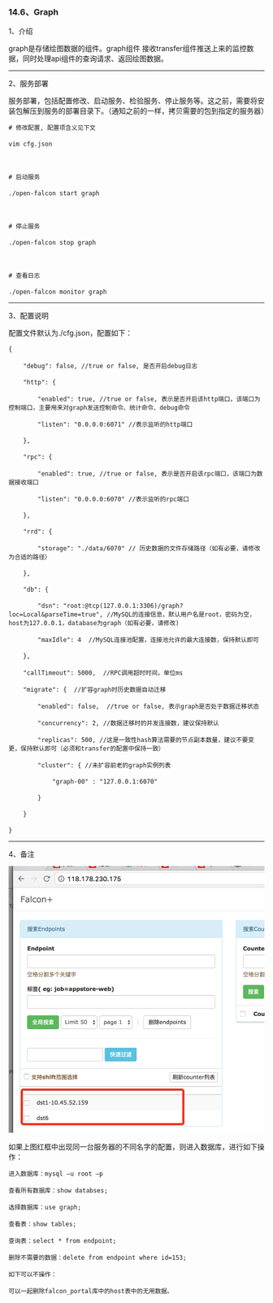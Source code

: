 ### 14.6、Graph

1、介绍

graph是存储绘图数据的组件。graph组件 接收transfer组件推送上来的监控数据，同时处理api组件的查询请求、返回绘图数据。

***

2、服务部署

服务部署，包括配置修改、启动服务、检验服务、停止服务等。这之前，需要将安装包解压到服务的部署目录下。（通知之前的一样，拷贝需要的包到指定的服务器）

```
# 修改配置, 配置项含义见下文

vim cfg.json

 

# 启动服务

./open-falcon start graph

 

# 停止服务

./open-falcon stop graph

 

# 查看日志

./open-falcon monitor graph
```

***

3、配置说明

配置文件默认为./cfg.json，配置如下：

```
{

    "debug": false, //true or false, 是否开启debug日志

    "http": {

        "enabled": true, //true or false, 表示是否开启该http端口，该端口为控制端口，主要用来对graph发送控制命令、统计命令、debug命令

        "listen": "0.0.0.0:6071" //表示监听的http端口

    },

    "rpc": {

        "enabled": true, //true or false, 表示是否开启该rpc端口，该端口为数据接收端口

        "listen": "0.0.0.0:6070" //表示监听的rpc端口

    },

    "rrd": {

        "storage": "./data/6070" // 历史数据的文件存储路径（如有必要，请修改为合适的路径）

    },

    "db": {

        "dsn": "root:@tcp(127.0.0.1:3306)/graph?loc=Local&parseTime=true", //MySQL的连接信息，默认用户名是root，密码为空，host为127.0.0.1，database为graph（如有必要，请修改)

        "maxIdle": 4  //MySQL连接池配置，连接池允许的最大连接数，保持默认即可

    },

    "callTimeout": 5000,  //RPC调用超时时间，单位ms

    "migrate": {  //扩容graph时历史数据自动迁移

        "enabled": false,  //true or false, 表示graph是否处于数据迁移状态

        "concurrency": 2, //数据迁移时的并发连接数，建议保持默认

        "replicas": 500, //这是一致性hash算法需要的节点副本数量，建议不要变更，保持默认即可（必须和transfer的配置中保持一致）

        "cluster": { //未扩容前老的graph实例列表

            "graph-00" : "127.0.0.1:6070"

        }

    }

}
```

***

4、备注

![](image/14.6.0.png)

如果上图红框中出现同一台服务器的不同名字的配置，则进入数据库，进行如下操作：

```
进入数据库：mysql –u root –p

查看所有数据库：show databses;

选择数据库：use graph;

查看表：show tables;

查询表：select * from endpoint;

删除不需要的数据：delete from endpoint where id=153;

如下可以不操作：

可以一起删除falcon_portal库中的host表中的无用数据。
```



